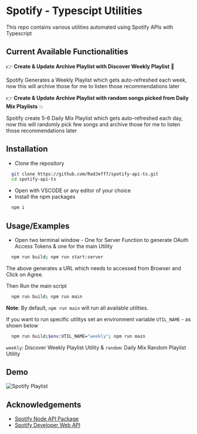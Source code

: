 # Spotify - Typescipt Utilities

This repo contains various utilities automated using Spotify APIs with Typescript

## Current Available Functionalities

👉 **Create & Update Archive Playlist with Discover Weekly Playlist** 🚀

Spotify Generates a Weekly Playlist which gets auto-refreshed each week, now this will archive those for me to listen those recommendations later

👉 **Create & Update Archive Playlist with random songs picked from Daily Mix Playlists** 💥

Spotify create 5-6 Daily Mix Playlist which gets auto-refreshed each day, now this will randomly pick few songs and archive those for me to listen those recommendations later

## Installation

- Clone the repository

```bash
  git clone https://github.com/RadJeff7/spotify-api-ts.git
  cd spotify-api-ts
```

- Open with VSCODE or any editor of your choice
- Install the npm packages

```bash
  npm i
```

## Usage/Examples

- Open two terminal window - One for Server Function to generate OAuth Access Tokens & one for the main Utility

```bash
  npm run build; npm run start:server
```

The above generates a URL which needs to accessed from Browser and Click on Agree.

Then Run the main script

```bash
  npm run build; npm run main
```

**Note**: By default, `npm run main` will run all available utilities.

If you want to run specific utilitys set an environment variable `UTIL_NAME` - as shown below

```bash
  npm run build;$env:UTIL_NAME="weekly"; npm run main
```

`weekly`: Discover Weekly Playlist Utility & `random`: Daily Mix Random Playlist Utility

## Demo

![Spotify Playlist](https://user-images.githubusercontent.com/53948620/226859162-35ba3b5c-91dd-4b2c-926a-d3b773135db9.png)

## Acknowledgements

- [Spotify Node API Package](https://github.com/thelinmichael/spotify-web-api-node)
- [Spotify Developer Web API](https://developer.spotify.com/documentation/web-api/reference/#/)
